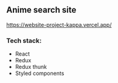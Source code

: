## Anime search site
https://website-project-kappa.vercel.app/

### Tech stack:
- React 
- Redux
- Redux thunk 
- Styled components
